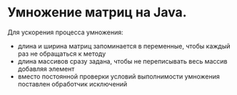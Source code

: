 # Умножение матриц на Java.
Для ускорения процесса умножения:
  - длина и ширина матриц запоминается в переменные, чтобы каждый раз не обращаться к методу
  - длина массивов сразу задана, чтобы не переписывать весь массив добавляя элемент
  - вместо постоянной проверки условий выполнимости умножения поставлен обработчик исключений 
